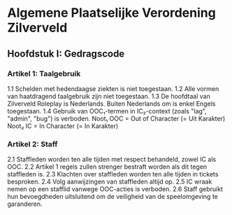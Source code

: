 # Algemene Plaatselijke Verordening Zilverveld

## Hoofdstuk I: Gedragscode
### Artikel 1: Taalgebruik
1.1 Schelden met hedendaagse ziekten is niet toegestaan.
1.2 Alle vormen van haatdragend taalgebruik zijn niet toegestaan.
1.3 De hoofdtaal van Zilverveld Roleplay is Nederlands. Buiten Nederlands om is enkel Engels toegestaan.
1.4 Gebruik van OOC₁-termen in IC₂-context (zoals "lag", "admin", "bug") is verboden.
Noot₁ OOC = Out of Character (= Uit Karakter)
Noot₂ IC = In Character (= In Karakter)

### Artikel 2: Staff
2.1 Staffleden worden ten alle tijden met respect behandeld, zowel IC als OOC.
2.2 Artikel 1 regels zullen strenger bestraft worden als dit tegen staffleden is.
2.3 Klachten over staffleden worden ten alle tijden in tickets besproken.
2.4 Volg aanwijzingen van staffleden altijd op.
2.5 IC wraak nemen op een stafflid vanwege OOC-acties is verboden.
2.6 Staff gebruikt hun bevoegdheden uitsluitend om de veiligheid van de speelomgeving te garanderen.
